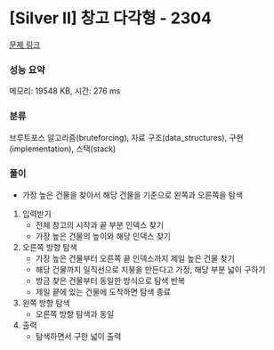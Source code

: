 # [Silver II] 창고 다각형 - 2304 

[문제 링크](https://www.acmicpc.net/problem/2304) 

### 성능 요약

메모리: 19548 KB, 시간: 276 ms

### 분류

브루트포스 알고리즘(bruteforcing), 자료 구조(data_structures), 구현(implementation), 스택(stack)

### 풀이
- 가장 높은 건물을 찾아서 해당 건물을 기준으로 왼쪽과 오른쪽을 탐색
1. 입력받기
	- 전체 창고의 시작과 끝 부분 인덱스 찾기
	- 가장 높은 건물의 높이와 해당 인덱스 찾기
2. 오른쪽 방향 탐색
	- 가장 높은 건물부터 오른쪽 끝 인덱스까지 제일 높은 건물 찾기
	- 해당 건물까지 일직선으로 지붕을 만든다고 가정, 해당 부분 넓이 구하기
	- 방금 찾은 건물부터 동일한 방식으로 탐색 반복
	- 제일 끝에 있는 건물에 도착하면 탐색 종료
3. 왼쪽 방향 탐색
	- 오른쪽 방향 탐색과 동일
4. 출력
	- 탐색하면서 구한 넓이 출력
